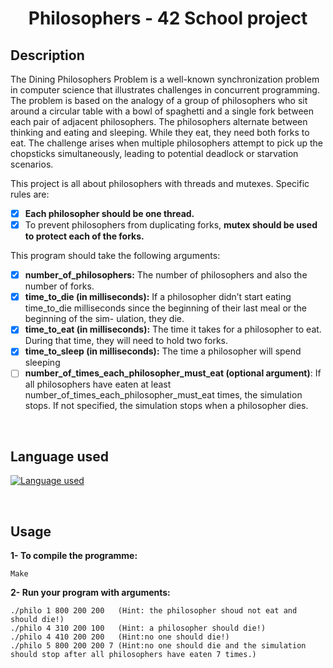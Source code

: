 # <center>Philosophers - 42 School project</center>

## Description

The Dining Philosophers Problem is a well-known synchronization problem in computer science that illustrates challenges in concurrent programming. The problem is based on the analogy of a group of philosophers who sit around a circular table with a bowl of spaghetti and a single fork between each pair of adjacent philosophers. The philosophers alternate between thinking and eating and sleeping. While they eat, they need both forks to eat. The challenge arises when multiple philosophers attempt to pick up the chopsticks simultaneously, leading to potential deadlock or starvation scenarios.

This project is all about philosophers with threads and mutexes. Specific rules are:
- [x] **Each philosopher should be one thread.**
- [x] To prevent philosophers from duplicating forks, **mutex should be used to protect each of the forks.**

This program should take the following arguments:
- [x] **number_of_philosophers:** The number of philosophers and also the number of forks.
- [x] **time_to_die (in milliseconds):** If a philosopher didn’t start eating time_to_die milliseconds since the beginning of their last meal or the beginning of the sim- ulation, they die.
- [x] **time_to_eat (in milliseconds):** The time it takes for a philosopher to eat. During that time, they will need to hold two forks.
- [x] **time_to_sleep (in milliseconds):** The time a philosopher will spend sleeping
- [ ] **number_of_times_each_philosopher_must_eat (optional argument)**: If all philosophers have eaten at least number_of_times_each_philosopher_must_eat times, the simulation stops. If not specified, the simulation stops when a philosopher dies.

<br>

## Language used
[![Language used](https://skills.thijs.gg/icons?i=c)](https://skills.thijs.gg)

<br>

## Usage
**1- To compile the programme:**

    Make

**2- Run your program with arguments:**

	./philo 1 800 200 200   (Hint: the philosopher shoud not eat and should die!)
	./philo 4 310 200 100   (Hint: a philosopher should die!)
    ./philo 4 410 200 200   (Hint:no one should die!)
	./philo 5 800 200 200 7 (Hint:no one should die and the simulation should stop after all philosophers have eaten 7 times.)
